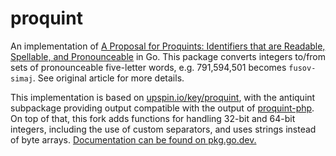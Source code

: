 # proquint

An implementation of [A Proposal for Proquints: Identifiers that are Readable, Spellable, and Pronounceable](http://arxiv.org/html/0901.4016) in Go. This package converts integers to/from sets of pronounceable five-letter words, e.g. 791,594,501 becomes `fusov-simaj`. See original article for more details.

This implementation is based on [upspin.io/key/proquint](https://github.com/upspin/upspin/tree/master/key/proquint), with the antiquint subpackage providing output compatible with the output of [proquint-php](https://github.com/Fil/proquint-php). On top of that, this fork adds functions for handling 32-bit and 64-bit integers, including the use of custom separators, and uses strings instead of byte arrays. [Documentation can be found on pkg.go.dev.](https://pkg.go.dev/github.com/syrupyy/proquint)
